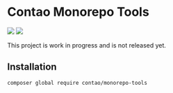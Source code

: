 Contao Monorepo Tools
=====================

[![](https://img.shields.io/packagist/v/contao/monorepo-tools.svg?style=flat-square)](https://packagist.org/packages/contao/monorepo-tools)
[![](https://img.shields.io/packagist/dt/contao/monorepo-tools.svg?style=flat-square)](https://packagist.org/packages/contao/monorepo-tools)

This project is work in progress and is not released yet.

Installation
------------

```sh
composer global require contao/monorepo-tools
```
